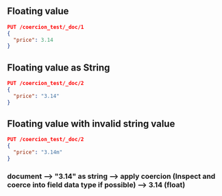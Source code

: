 ## Floating value

```json lines
PUT /coercion_test/_doc/1
{
  "price": 3.14
}
```

## Floating value as String
```json lines
PUT /coercion_test/_doc/2
{
  "price": "3.14"
}
```

## Floating value with invalid string value
```json lines
PUT /coercion_test/_doc/2
{
  "price": "3.14m"
}
```

### document --> "3.14" as string --> apply coercion (Inspect and coerce into field data type if possible) --> 3.14 (float)